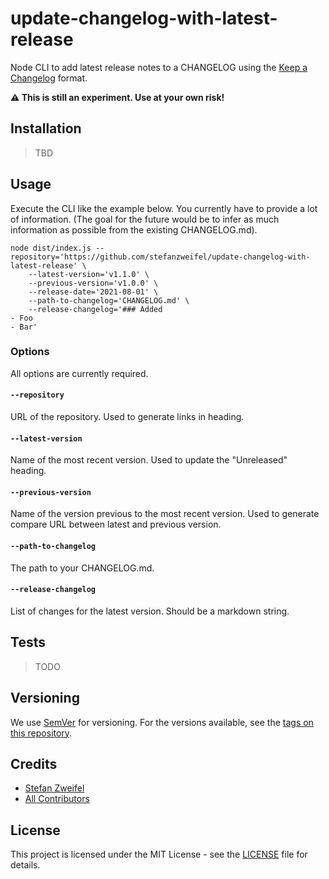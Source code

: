 # update-changelog-with-latest-release

Node CLI to add latest release notes to a CHANGELOG using the [Keep a Changelog](http://keepachangelog.com/en/1.0.0/) format.

**⚠️ This is still an experiment. Use at your own risk!**

## Installation

> TBD

## Usage

Execute the CLI like the example below. You currently have to provide a lot of information. (The goal for the future would be to infer as much information as possible from the existing CHANGELOG.md).

```shell
node dist/index.js --repository='https://github.com/stefanzweifel/update-changelog-with-latest-release' \
    --latest-version='v1.1.0' \
    --previous-version='v1.0.0' \
    --release-date='2021-08-01' \
    --path-to-changelog='CHANGELOG.md' \
    --release-changelog='### Added
- Foo
- Bar'
```

### Options
All options are currently required.

#### `--repository`
URL of the repository. Used to generate links in heading.

#### `--latest-version`
Name of the most recent version. Used to update the "Unreleased" heading.

#### `--previous-version`
Name of the version previous to the most recent version. Used to generate compare URL between latest and previous version.

#### `--path-to-changelog`
The path to your CHANGELOG.md.

#### `--release-changelog`
List of changes for the latest version. Should be a markdown string.


## Tests

> TODO


## Versioning

We use [SemVer](http://semver.org/) for versioning. For the versions available, see the [tags on this repository](stefanzweifel/update-changelog-with-latest-release/tags).

## Credits

* [Stefan Zweifel](https://github.com/stefanzweifel)
* [All Contributors](stefanzweifel/update-changelog-with-latest-release/graphs/contributors)

## License

This project is licensed under the MIT License - see the [LICENSE](LICENSE) file for details.
